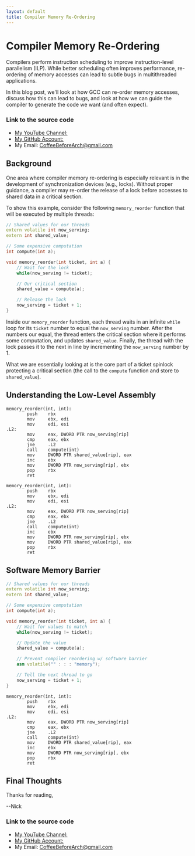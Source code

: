 ```yaml
---
layout: default
title: Compiler Memory Re-Ordering
---
```


# Compiler Memory Re-Ordering

Compilers perform instruction scheduling to improve instruction-level parallelism (ILP). While better scheduling often improves performance, re-ordering of memory accesses can lead to subtle bugs in multithreaded applications.

In this blog post, we'll look at how GCC can re-order memory accesses, discuss how this can lead to bugs, and look at how we can guide the compiler to generate the code we want (and often expect).

### Link to the source code

- [My YouTube Channel: ](https://www.youtube.com/channel/UCsi5-meDM5Q5NE93n_Ya7GA?view_as=subscriber)
- [My GitHub Account: ](https://github.com/CoffeeBeforeArch)
- My Email: CoffeeBeforeArch@gmail.com

## Background

One area where compiler memory re-ordering is especially relevant is in the development of synchronization devices (e.g., locks). Without proper guidance, a compiler may re-order the release of a lock before accesses to shared data in a critical section.

To show this example, consider the following `memory_reorder` function that will be executed by multiple threads:

```cpp
// Shared values for our threads
extern volatile int now_serving;
extern int shared_value;

// Some expensive computation
int compute(int a);

void memory_reorder(int ticket, int a) {
    // Wait for the lock
    while(now_serving != ticket);

    // Our critical section
    shared_value = compute(a);

    // Release the lock
    now_serving = ticket + 1;
}
```

Inside our `memory_reorder` function, each thread waits in an infinite `while` loop for its `ticket` number to equal the `now_serving` number. After the numbers our equal, the thread enters the critical section where it performs some computation, and updates `shared_value`. Finally, the thread with the lock passes it to the next in line by incrementing the `now_serving` number by 1.

What we are essentially looking at is the core part of a ticket spinlock protecting a critical section (the call to the `compute` function and store to `shared_value`).

## Understanding the Low-Level Assembly

```assembly
memory_reorder(int, int):
        push    rbx
        mov     ebx, edi
        mov     edi, esi
.L2:
        mov     eax, DWORD PTR now_serving[rip]
        cmp     eax, ebx
        jne     .L2
        call    compute(int)
        mov     DWORD PTR shared_value[rip], eax
        inc     ebx
        mov     DWORD PTR now_serving[rip], ebx
        pop     rbx
        ret
```

```assembly
memory_reorder(int, int):
        push    rbx
        mov     ebx, edi
        mov     edi, esi
.L2:
        mov     eax, DWORD PTR now_serving[rip]
        cmp     eax, ebx
        jne     .L2
        call    compute(int)
        inc     ebx
        mov     DWORD PTR now_serving[rip], ebx
        mov     DWORD PTR shared_value[rip], eax
        pop     rbx
        ret
```

## Software Memory Barrier

```cpp
// Shared values for our threads
extern volatile int now_serving;
extern int shared_value;

// Some expensive computation
int compute(int a);

void memory_reorder(int ticket, int a) {
    // Wait for values to match
    while(now_serving != ticket);

    // Update the value
    shared_value = compute(a);

    // Prevent compiler reordering w/ software barrier
    asm volatile("" : : : "memory");

    // Tell the next thread to go
    now_serving = ticket + 1;
}
```

```assembly
memory_reorder(int, int):
        push    rbx
        mov     ebx, edi
        mov     edi, esi
.L2:
        mov     eax, DWORD PTR now_serving[rip]
        cmp     eax, ebx
        jne     .L2
        call    compute(int)
        mov     DWORD PTR shared_value[rip], eax
        inc     ebx
        mov     DWORD PTR now_serving[rip], ebx
        pop     rbx
        ret
```

## Final Thoughts

Thanks for reading,

--Nick

### Link to the source code

- [My YouTube Channel: ](https://www.youtube.com/channel/UCsi5-meDM5Q5NE93n_Ya7GA?view_as=subscriber)
- [My GitHub Account: ](https://github.com/CoffeeBeforeArch)
- My Email: CoffeeBeforeArch@gmail.com

